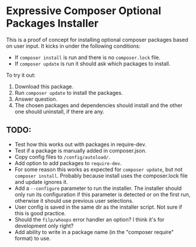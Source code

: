 # Expressive Composer Optional Packages Installer

This is a proof of concept for installing optional composer packages based on user input. It kicks in under the following conditions:

- If ``composer install`` is run and there is no ``composer.lock`` file.
- If ``composer update`` is run it should ask which packages to install.

To try it out:

1. Download this package.
2. Run ``composer update`` to install the packages.
3. Answer question.
4. The chosen packages and dependencies should install and the other one should uninstall, if there are any.

## TODO:
- Test how this works out with packages in require-dev.
- Test if a package is manually added in composer.json.
- Copy config files to ``/config/autoload/``.
- Add option to add packages to ``require-dev``.
- For some reason this works as expected for ``composer update``, but not ``composer install``. Probably because install uses the composer.lock file and update ignores it.
- Add a ``--configure`` parameter to run the installer. The installer should only run its configuration if this parameter is detected or on the first run, otherwise it should use previous user selections.
- User config is saved in the same dir as the installer script. Not sure if this is good practice.
- Should the ``filp/whoops`` error handler an option? I think it's for development only right?
- Add ability to write in a package name (in the "composer require" format) to use.
